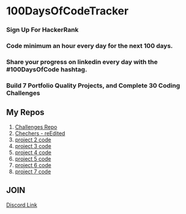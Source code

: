 # 100DaysOfCodeTracker

### Sign Up For HackerRank 
### Code minimum an hour every day for the next 100 days.
### Share your progress on linkedin every day with the #100DaysOfCode hashtag.
### Build 7 Portfolio Quality Projects, and Complete 30 Coding Challenges


## My Repos
 1. [Challenges Repo](https://github.com/vertefra/challenges)
 1. [Chechers - reEdited](https://github.com/vertefra/projects/tree/master/checkers)
 1. [project 2 code]()
 1. [project 3 code]()
 1. [project 4 code]()
 1. [project 5 code]()
 1. [project 6 code]()
 1. [project 7 code]()

## JOIN
[Discord Link](https://discord.gg/wJ4y2Jc)

